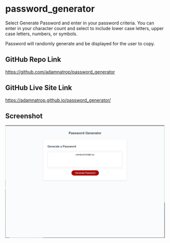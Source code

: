 # password_generator

Select Generate Password and enter in your password criteria. You can enter in your character count and select to include lower case letters, upper case letters, numbers, or symbols. 

Password will randomly generate and be displayed for the user to copy. 

## GitHub Repo Link
https://github.com/adamnatrop/password_generator

## GitHub Live Site Link
https://adamnatrop.github.io/password_generator/

## Screenshot

![screenshot](./assets/images/screenshot_01.jpg)